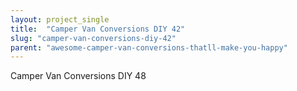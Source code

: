 ```yaml
---
layout: project_single
title:  "Camper Van Conversions DIY 42"
slug: "camper-van-conversions-diy-42"
parent: "awesome-camper-van-conversions-thatll-make-you-happy"
---
```

Camper Van Conversions DIY 48